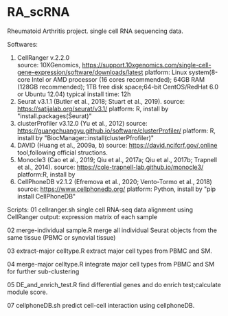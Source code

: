 # RA_scRNA
Rheumatoid Arthritis project. single cell RNA sequencing data.

Softwares:
1. CellRanger v.2.2.0	
source: 10XGenomics, https://support.10xgenomics.com/single-cell-gene-expression/software/downloads/latest
platform: Linux system(8-core Intel or AMD processor (16 cores recommended); 64GB RAM (128GB recommended); 1TB free disk space;64-bit CentOS/RedHat 6.0 or Ubuntu 12.04)
typical install time: 12h
2. Seurat v3.1.1	(Butler et al., 2018; Stuart et al., 2019).
source: https://satijalab.org/seurat/v3.1/
platform: R, install by "install.packages(Seurat)"
3. clusterProfiler v3.12.0	(Yu et al., 2012)
source: https://guangchuangyu.github.io/software/clusterProfiler/
platform: R, install by "BiocManager::install(clusterPfrofiler)"
4. DAVID	(Huang et al., 2009a, b)
source: https://david.ncifcrf.gov/,online tool,following official structions.
5. Monocle3	(Cao et al., 2019; Qiu et al., 2017a; Qiu et al., 2017b; Trapnell et al., 2014).
source: https://cole-trapnell-lab.github.io/monocle3/
platform:R, install by 
6. CellPhoneDB v2.1.2 (Efremova et al., 2020; Vento-Tormo et al., 2018)
source: https://www.cellphonedb.org/
platform: Python, install by "pip install CellPhoneDB"

Scripts:
01 cellranger.sh
single cell RNA-seq data alignment using CellRanger
output: expression matrix of each sample

02 merge-individual sample.R
merge all individual Seurat objects from the same tissue (PBMC or synovial tissue)

03 extract-major celltype.R
extract major cell types from PBMC and SM.

04 merge-major celltype.R
integrate major cell types from PBMC and SM for further sub-clustering

05 DE_and_enrich_test.R
find differential genes and do enrich test;calculate module score.

07 cellphoneDB.sh
predict cell-cell interaction using cellphoneDB. 
